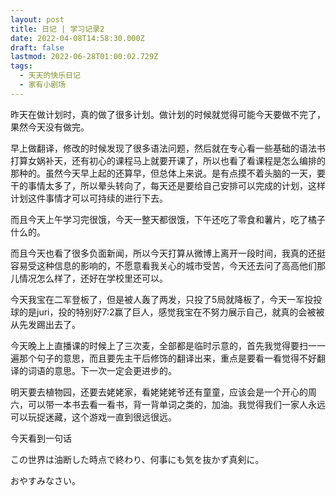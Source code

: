 ```yaml
---
layout: post
title: 日记 | 学习记录2
date: 2022-04-08T14:58:30.000Z
draft: false
lastmod: 2022-06-28T01:00:02.729Z
tags:
  - 天天的快乐日记
  - 家有小剧场
---
```

昨天在做计划时，真的做了很多计划。做计划的时候就觉得可能今天要做不完了，果然今天没有做完。

早上做翻译，修改的时候发现了很多语法问题，然后就在专心看一些基础的语法书打算女娲补天，还有初心的课程马上就要开课了，所以也看了看课程是怎么编排的那种的。虽然今天早上起的还算早，但总体上来说。是有点摸不着头脑的一天，要干的事情太多了，所以晕头转向了，每天还是要给自己安排可以完成的计划，这样计划这件事情才可以可持续的进行下去。

而且今天上午学习完很饿，今天一整天都很饿，下午还吃了零食和薯片，吃了橘子什么的。

而且今天也看了很多负面新闻，所以今天打算从微博上离开一段时间，我真的还挺容易受这种信息的影响的，不愿意看我关心的城市受苦，今天还去问了高高他们那儿情况怎么样了，还好在学校里还可以。

今天我宝在二军登板了，但是被人轰了两发，只投了5局就降板了，今天一军投投球的是juri，投的特别好7:2赢了巨人，感觉我宝在不努力展示自己，就真的会被被从先发踢出去了。

今天晚上上直播课的时候上了三次麦，全部都是临时示意的，首先我觉得要扫一一遍那个句子的意思，而且要先主干后修饰的翻译出来，重点是要看一看觉得不好翻译的词语的意思。下一次一定会更进步的。

明天要去植物园，还要去姥姥家，看姥姥姥爷还有童童，应该会是一个开心的周六，可以带一本书去看一看书，背一背单词之类的，加油。我觉得我们一家人永远可以玩捉迷藏，这个游戏一直到很远很远。

今天看到一句话

この世界は油断した時点で終わり、何事にも気を抜かず真剣に。

おやすみなさい。